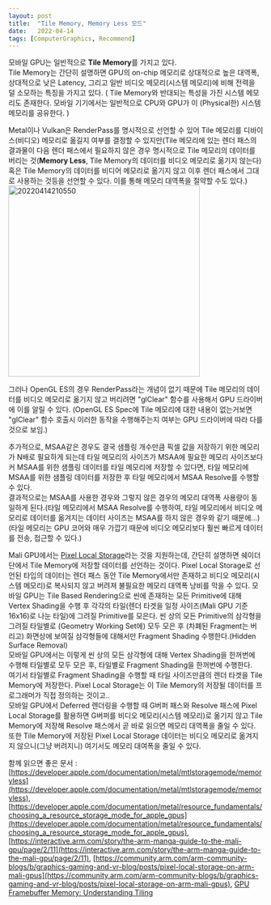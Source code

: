 ```yaml
---
layout: post
title:  "Tile Memory, Memory Less 모드"
date:   2022-04-14
tags: [ComputerGraphics, Recommend]
---
```


모바일 GPU는 일반적으로 **Tile Memory**를 가지고 있다.         
Tile Memory는 간단히 설명하면 GPU의 on-chip 메모리로 상대적으로 높은 대역폭, 상대적으로 낮은 Latency, 그리고 일반 비디오 메모리(시스템 메모리)에 비해 전력을 덜 소모하는 특징을 가지고 있다. ( Tile Memory와 반대되는 특성을 가진 시스템 메모리도 존재한다. 모바일 기기에서는 일반적으로 CPU와 GPU가 이 (Physical한) 시스템 메모리를 공유한다. )             
                                    
Metal이나 Vulkan은 RenderPass를 명시적으로 선언할 수 있어 Tile 메모리를 디바이스(비디오) 메모리로 옮길지 여부를 결정할 수 있지만(Tile 메모리에 있는 렌더 패스의 결과물이 다음 렌더 패스에서 필요하지 않은 경우 명시적으로 Tile 메모리의 데이터를 버리는 것(**Memory Less**, Tile Memory의 데이터를 비디오 메모리로 옮기지 않는다) 혹은 Tile Memory의 데이터를 비디어 메모리로 옮기지 않고 이후 렌더 패스에서 그대로 사용하는 것등을 선언할 수 있다. 이를 통해 메모리 대역폭을 절약할 수도 있다.)              
<img width="378" alt="20220414210550" src="https://user-images.githubusercontent.com/33873804/163387255-6d2f3253-5032-478d-8175-62e81764b860.png">         
                 
그러나 OpenGL ES의 경우 RenderPass라는 개념이 없기 때문에 Tile 메모리의 데이터를 비디오 메모리로 옮기지 않고 버리려면 "glClear" 함수를 사용해서 GPU 드라이버에 이를 알릴 수 있다. (OpenGL ES Spec에 Tile 메모리에 대한 내용이 없는거보면 "glClear" 함수 호출시 이러한 동작을 수행해주는지 여부는 GPU 드라이버에 따라 다를 것으로 보임.)             
                      
                           
추가적으로, MSAA같은 경우도 결국 샘플링 개수만큼 픽셀 값을 저장하기 위한 메모리가 N배로 필요하게 되는데 타일 메모리의 사이즈가 MSAA에 필요한 메모리 사이즈보다 커 MSAA를 위한 샘플링 데이터를 타일 메모리에 저장할 수 있다면, 타일 메모리에 MSAA를 위한 샘플링 데이터를 저장한 후 타일 메모리에서 MSAA Resolve를 수행할 수 있다.           
결과적으로는 MSAA를 사용한 경우와 그렇지 않은 경우의 메모리 대역폭 사용량이 동일하게 된다.(타일 메모리에서 MSAA Resolve를 수행하여, 타일 메모리에서 비디오 메모리로 데이터를 옮겨지는 데이터 사이즈는 MSAA를 하지 않은 경우와 같기 때문에...) (타일 메모리는 GPU 코어와 매우 가깝기 때문에 비디오 메모리보다 훨씬 빠르게 데이터를 전송, 접근할 수 있다.)                           
          
Mali GPU에서는 [Pixel Local Storage](https://community.arm.com/arm-community-blogs/b/graphics-gaming-and-vr-blog/posts/pixel-local-storage-on-arm-mali-gpus)라는 것을 지원하는데, 간단히 설명하면 쉐이더단에서 Tile Memory에 저장할 데이터를 선언하는 것이다. Pixel Local Storage로 선언된 타입의 데이터는 렌더 패스 동안 Tile Memory에서만 존재하고 비디오 메모리(시스템 메모리)로 복사되지 않고 버려져 불필요한 메모리 대역폭 낭비를 막을 수 있다. 모바일 GPU는 Tile Based Rendering으로 씬에 존재하는 모든 Primitive에 대해 Vertex Shading을 수행 후 각각의 타일(렌더 타겟을 일정 사이즈(Mali GPU 기준 16x16)로 나눈 타일)에 그려질 Primitive를 모은다. 씬 상의 모든 Primitive의 삼각형을 그려질 타일별로 (Geometry Working Set에) 모두 모은 후 (차폐된 Fragment는 버리고) 화면상에 보여질 삼각형들에 대해서만 Fragment Shading 수행한다.(Hidden Surface Removal)       
모바일 GPU에서는 이렇게 씬 상의 모든 삼각형에 대해 Vertex Shading을 한꺼번에 수행해 타일별로 모두 모은 후, 타일별로 Fragment Shading을 한꺼번에 수행한다.          
여기서 타일별로 Fragment Shading을 수행할 때 타일 사이즈만큼의 렌더 타겟을 Tile Memory에 저장한다. Pixel Local Storage는 이 Tile Memory의 저장될 데이터를 프로그래머가 직접 정의하는 것이고..                   
모바일 GPU에서 Deferred 렌더링을 수행할 때 G버퍼 패스와 Resolve 패스에 Pixel Local Storage를 활용하면 G버퍼를 비디오 메모리(시스템 메모리)로 옮기지 않고 Tile Memory에 저장해 Resolve 패스에서 곧 바로 읽으면 메모리 대역폭을 줄일 수 있다. 또한 Tile Memory에 저장된 Pixel Local Storage 데이터는 비디오 메모리로 옮겨지지 않으니(그냥 버려지니) 여기서도 메모리 대여폭을 줄일 수 있다.            
                  
                  
함께 읽으면 좋은 문서 : [https://developer.apple.com/documentation/metal/mtlstoragemode/memoryless](https://developer.apple.com/documentation/metal/mtlstoragemode/memoryless), [https://developer.apple.com/documentation/metal/resource_fundamentals/choosing_a_resource_storage_mode_for_apple_gpus](https://developer.apple.com/documentation/metal/resource_fundamentals/choosing_a_resource_storage_mode_for_apple_gpus), [https://interactive.arm.com/story/the-arm-manga-guide-to-the-mali-gpu/page/2/11](https://interactive.arm.com/story/the-arm-manga-guide-to-the-mali-gpu/page/2/11), [https://community.arm.com/arm-community-blogs/b/graphics-gaming-and-vr-blog/posts/pixel-local-storage-on-arm-mali-gpus](https://community.arm.com/arm-community-blogs/b/graphics-gaming-and-vr-blog/posts/pixel-local-storage-on-arm-mali-gpus), [GPU Framebuffer Memory: Understanding Tiling](https://developer.samsung.com/galaxy-gamedev/resources/articles/gpu-framebuffer.html#Immediate-mode-rasterizers)             

